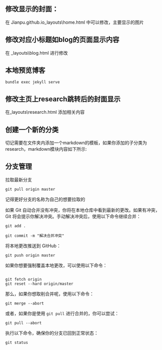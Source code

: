 ## 修改显示的封面：

在 Jianpu.github.io\_layouts\home.html 中可以修改，主要显示的图片

## 修改对应小标题如blog的页面显示内容

在 _layouts\blog.html 进行修改

## 本地预览博客
```
bundle exec jekyll serve

```
## 修改主页上research跳转后的封面显示
在_layouts\research.html 添加相关内容


## 创建一个新的分类

切记需要在文件夹内添加一个markdown的模板，如果你添加的子分类为research，markdown模块内容如下所示:

## 分支管理

拉取最新分支
```
git pull origin master

```

记得更好分支的名称为自己的想要拉取的

如果 Git 自动合并没有冲突，你将在本地仓库中看到最新的更改。如果有冲突，Git 将会提示你解决冲突。手动解决冲突后，使用以下命令继续合并：
```
git add .

git commit -m "解决合并冲突"

```
将本地更改推送到 GitHub：

```
git push origin master

```

如果你想要强制覆盖本地更改，可以使用以下命令：
```

git fetch origin
git reset --hard origin/master

```


那么，如果你想取削合并呢，使用以下命令：


```
git merge --abort

```

或者，如果你是使用 `git pull` 进行合并的，你可以尝试：


```
git pull --abort
```

执行以下命令，确保你的分支已回到正常状态：
```
git status

```